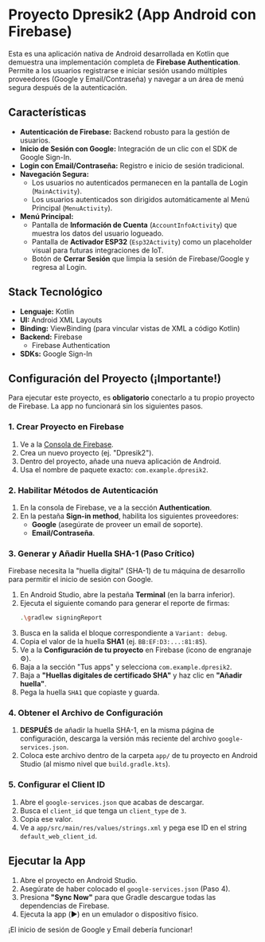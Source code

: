 # Proyecto Dpresik2 (App Android con Firebase)

Esta es una aplicación nativa de Android desarrollada en Kotlin que demuestra una implementación completa de **Firebase Authentication**. Permite a los usuarios registrarse e iniciar sesión usando múltiples proveedores (Google y Email/Contraseña) y navegar a un área de menú segura después de la autenticación.

## Características

* **Autenticación de Firebase:** Backend robusto para la gestión de usuarios.
* **Inicio de Sesión con Google:** Integración de un clic con el SDK de Google Sign-In.
* **Login con Email/Contraseña:** Registro e inicio de sesión tradicional.
* **Navegación Segura:**
    * Los usuarios no autenticados permanecen en la pantalla de Login (`MainActivity`).
    * Los usuarios autenticados son dirigidos automáticamente al Menú Principal (`MenuActivity`).
* **Menú Principal:**
    * Pantalla de **Información de Cuenta** (`AccountInfoActivity`) que muestra los datos del usuario logueado.
    * Pantalla de **Activador ESP32** (`Esp32Activity`) como un placeholder visual para futuras integraciones de IoT.
    * Botón de **Cerrar Sesión** que limpia la sesión de Firebase/Google y regresa al Login.

## Stack Tecnológico

* **Lenguaje:** Kotlin
* **UI:** Android XML Layouts
* **Binding:** ViewBinding (para vincular vistas de XML a código Kotlin)
* **Backend:** Firebase
    * Firebase Authentication
* **SDKs:** Google Sign-In

## Configuración del Proyecto (¡Importante!)

Para ejecutar este proyecto, es **obligatorio** conectarlo a tu propio proyecto de Firebase. La app no funcionará sin los siguientes pasos.

### 1. Crear Proyecto en Firebase

1.  Ve a la [Consola de Firebase](https://console.firebase.google.com/).
2.  Crea un nuevo proyecto (ej. "Dpresik2").
3.  Dentro del proyecto, añade una nueva aplicación de Android.
4.  Usa el nombre de paquete exacto: `com.example.dpresik2`.

### 2. Habilitar Métodos de Autenticación

1.  En la consola de Firebase, ve a la sección **Authentication**.
2.  En la pestaña **Sign-in method**, habilita los siguientes proveedores:
    * **Google** (asegúrate de proveer un email de soporte).
    * **Email/Contraseña**.

### 3. Generar y Añadir Huella SHA-1 (Paso Crítico)

Firebase necesita la "huella digital" (SHA-1) de tu máquina de desarrollo para permitir el inicio de sesión con Google.

1.  En Android Studio, abre la pestaña **Terminal** (en la barra inferior).
2.  Ejecuta el siguiente comando para generar el reporte de firmas:
    ```bash
    .\gradlew signingReport
    ```
3.  Busca en la salida el bloque correspondiente a `Variant: debug`.
4.  Copia el valor de la huella **SHA1** (ej. `BB:EF:D3:...:81:85`).
5.  Ve a la **Configuración de tu proyecto** en Firebase (icono de engranaje ⚙️).
6.  Baja a la sección "Tus apps" y selecciona `com.example.dpresik2`.
7.  Baja a **"Huellas digitales de certificado SHA"** y haz clic en **"Añadir huella"**.
8.  Pega la huella `SHA1` que copiaste y guarda.

### 4. Obtener el Archivo de Configuración

1.  **DESPUÉS** de añadir la huella SHA-1, en la misma página de configuración, descarga la versión más reciente del archivo `google-services.json`.
2.  Coloca este archivo dentro de la carpeta `app/` de tu proyecto en Android Studio (al mismo nivel que `build.gradle.kts`).

### 5. Configurar el Client ID

1.  Abre el `google-services.json` que acabas de descargar.
2.  Busca el `client_id` que tenga un `client_type` de `3`.
3.  Copia ese valor.
4.  Ve a `app/src/main/res/values/strings.xml` y pega ese ID en el string `default_web_client_id`.

## Ejecutar la App

1.  Abre el proyecto en Android Studio.
2.  Asegúrate de haber colocado el `google-services.json` (Paso 4).
3.  Presiona **"Sync Now"** para que Gradle descargue todas las dependencias de Firebase.
4.  Ejecuta la app (▶️) en un emulador o dispositivo físico.

¡El inicio de sesión de Google y Email debería funcionar!
